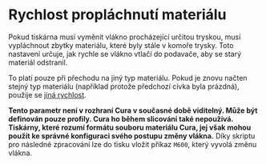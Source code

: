 Rychlost propláchnutí materiálu
====
Pokud tiskárna musí vyměnit vlákno procházející určitou tryskou, musí vypláchnout zbytky materiálu, které byly stále v komoře trysky. Toto nastavení určuje, jak rychle se vlákno vtlačí do podavače, aby se starý materiál odstranil.

To platí pouze při přechodu na jiný typ materiálu. Pokud je znovu načten stejný typ materiálu (například protože předchozí cívka byla prázdná), použije se [jiná rychlost](material_end_of_filament_purge_speed.md).

**Tento parametr není v rozhraní Cura v současné době viditelný. Může být definován pouze profily. Cura ho během slicování také nepoužívá. Tiskárny, které rozumí formátu souboru materiálu Cura, jej však mohou použít ke správné konfiguraci svého postupu změny vlákna.** Díky skriptu pro následné zpracování lze do tisku vložit příkaz `M600`, který vyvolá změnu vlákna.